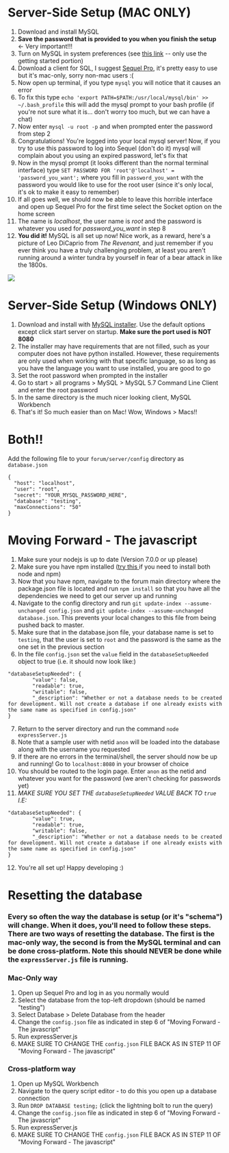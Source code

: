 # Server-Side Setup (MAC ONLY)
1. Download and install MySQL
2. **Save the password that is provided to you when you finish the setup** <- Very important!!!
2. Turn on MySQL in system preferences (see [this link](http://dev.mysql.com/doc/mysql-getting-started/en/#mysql-getting-started-installing) -- only use the getting started portion)
3. Download a client for SQL, I suggest [Sequel Pro](https://www.sequelpro.com/), it's pretty easy to use but it's mac-only, sorry non-mac users :(
4. Now open up terminal, if you type `mysql` you will notice that it causes an error
5. To fix this type `echo 'export PATH=$PATH:/usr/local/mysql/bin' >> ~/.bash_profile` this will add the mysql prompt to your bash profile (if you're not sure what it is... don't worry too much, but we can have a chat)
6. Now enter `mysql -u root -p` and when prompted enter the password from step 2
7. Congratulations! You're logged into your local mysql server! Now, if you try to use this password to log into Sequel (don't do it) mysql will complain about you using an expired password, let's fix that
8. Now in the mysql prompt (it looks different than the normal terminal interface) type `SET PASSWORD FOR 'root'@'localhost' = 'password_you_want';` where you fill in `password_you_want` with the password you would like to use for the root user (since it's only local, it's ok to make it easy to remember)
9. If all goes well, we should now be able to leave this horrible interface and open up Sequel Pro for the first time select the Socket option on the home screen
10. The name is *localhost*, the user name is *root* and the password is whatever you used for *password_you_want* in step 8
11. **You did it!** MySQL is all set up now! Nice work, as a reward, here's a picture of Leo DiCaprio from *The Revenant*, and just remember if you ever think you have a truly challenging problem, at least you aren't running around a winter tundra by yourself in fear of a bear attack in like the 1800s.

![](https://si.wsj.net/public/resources/images/BN-MT095_COSTUM_JV_20160223171342.jpg)

# Server-Side Setup (Windows ONLY)
1. Download and install with [MySQL installer](https://dev.mysql.com/downloads/installer/). Use the default options except click start server on startup. **Make sure the port used is NOT 8080**
2. The installer may have requirements that are not filled, such as your computer does not have python installed. However, these requirements are only used when working with that specific language, so as long as you have the language you want to use installed, you are good to go
3. Set the root password when prompted in the installer
4. Go to start > all programs > MySQL > MySQL 5.7 Command Line Client and enter the root password
5. In the same directory is the much nicer looking client, MySQL Workbench
6. That's it! So much easier than on Mac! Wow, Windows > Macs!!

# Both!!
Add the following file to your `forum/server/config` directory as `database.json`
```
{
  "host": "localhost",
  "user": "root",
  "secret": "YOUR_MYSQL_PASSWORD_HERE",
  "database": "testing",
  "maxConnections": "50"
}
```

# Moving Forward - The javascript
1. Make sure your nodejs is up to date (Version 7.0.0 or up please)
2. Make sure you have npm installed ([try this ](http://blog.npmjs.org/post/85484771375/how-to-install-npm) if you need to install both node and npm)
3. Now that you have npm, navigate to the forum main directory where the package.json file is located and run `npm install`
so that you have all the dependencies we need to get our server up and running
4. Navigate to the config directory and run `git update-index --assume-unchanged config.json` and `git update-index --assume-unchanged database.json`. This prevents your local changes to this file from being pushed back to master.
5. Make sure that in the database.json file, your database name is set to `testing`, that the user is set to `root` and the password is the same as the one set in the previous section
6. In the file `config.json` set the `value` field in the `databaseSetupNeeded` object to true (i.e. it should now look like:)
```
"databaseSetupNeeded": {
		"value": false,
		"readable": true,
		"writable": false,
		"_description": "Whether or not a database needs to be created for development. Will not create a database if one already exists with the same name as specified in config.json"
}
```

7. Return to the server directory and run the command `node expressServer.js`
8. Note that a sample user with netid `anon` will be loaded into the database along with the username you requested
9. If there are no errors in the terminal/shell, the server should now be up and running! Go to `localhost:8080` in your browser of choice
10. You should be routed to the login page. Enter `anon` as the netid and whatever you want for the password (we aren't checking for passwords yet)
11. *MAKE SURE YOU SET THE `databaseSetupNeeded` VALUE BACK TO `true` I.E:*
```
"databaseSetupNeeded": {
		"value": true,
		"readable": true,
		"writable": false,
		"_description": "Whether or not a database needs to be created for development. Will not create a database if one already exists with the same name as specified in config.json"
}
```

12. You're all set up! Happy developing :)

# Resetting the database
### Every so often the way the database is setup (or it's "schema") will change. When it does, you'll need to follow these steps. There are two ways of resetting the database. The first is the mac-only way, the second is from the MySQL terminal and can be done cross-platform. Note this should NEVER be done while the `expressServer.js` file is running.
### Mac-Only way
1. Open up Sequel Pro and log in as you normally would
2. Select the database from the top-left dropdown (should be named "testing")
3. Select Database > Delete Database from the header
4. Change the `config.json` file as indicated in step 6 of "Moving Forward - The javascript"
5. Run expressServer.js
6. MAKE SURE TO CHANGE THE `config.json` FILE BACK AS IN STEP 11 OF "Moving Forward - The javascript"

### Cross-platform way
1. Open up MySQL Workbench
2. Navigate to the query script editor - to do this you open up a database connection
2. Run `DROP DATABASE testing;` (click the lightning bolt to run the query)
4. Change the `config.json` file as indicated in step 6 of "Moving Forward - The javascript"
5. Run expressServer.js
6. MAKE SURE TO CHANGE THE `config.json` FILE BACK AS IN STEP 11 OF "Moving Forward - The javascript"
